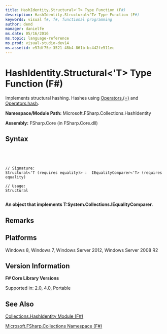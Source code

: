 ```yaml
---
title: HashIdentity.Structural<'T> Type Function (F#)
description: HashIdentity.Structural<'T> Type Function (F#)
keywords: visual f#, f#, functional programming
author: dend
manager: danielfe
ms.date: 05/16/2016
ms.topic: language-reference
ms.prod: visual-studio-dev14
ms.assetid: e57df75e-3521-48b4-861b-bc442fe511ec 
---
```


# HashIdentity.Structural<'T> Type Function (F#)

Implements structural hashing. Hashes using [Operators.(=)](http://msdn.microsoft.com/en-us/library/5b1167e1-cc30-4d26-9f1d-556b2a308187) and [Operators.hash](http://msdn.microsoft.com/en-us/library/a83c0432-919e-407d-9ffc-8cf34fbc6daa).

**Namespace/Module Path:** Microsoft.FSharp.Collections.HashIdentity

**Assembly:** FSharp.Core (in FSharp.Core.dll)


## Syntax



```




// Signature:
Structural<'T (requires equality)> :  IEqualityComparer<'T> (requires equality)

// Usage:
Structural


```




**An object that implements T:System.Collections.IEqualityComparer.**
## Remarks

## Platforms
Windows 8, Windows 7, Windows Server 2012, Windows Server 2008 R2


## Version Information
**F# Core Library Versions**

Supported in: 2.0, 4.0, Portable




## See Also
[Collections.HashIdentity Module &#40;F&#35;&#41;](Collections.HashIdentity-Module-%5BFSharp%5D.md)

[Microsoft.FSharp.Collections Namespace &#40;F&#35;&#41;](Microsoft.FSharp.Collections-Namespace-%5BFSharp%5D.md)

